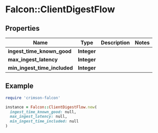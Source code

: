 # Falcon::ClientDigestFlow

## Properties

| Name | Type | Description | Notes |
| ---- | ---- | ----------- | ----- |
| **ingest_time_known_good** | **Integer** |  |  |
| **max_ingest_latency** | **Integer** |  |  |
| **min_ingest_time_included** | **Integer** |  |  |

## Example

```ruby
require 'crimson-falcon'

instance = Falcon::ClientDigestFlow.new(
  ingest_time_known_good: null,
  max_ingest_latency: null,
  min_ingest_time_included: null
)
```

